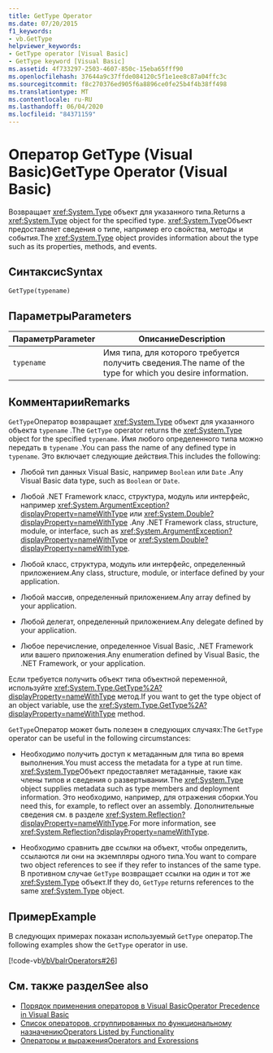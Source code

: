 ```yaml
---
title: GetType Operator
ms.date: 07/20/2015
f1_keywords:
- vb.GetType
helpviewer_keywords:
- GetType operator [Visual Basic]
- GetType keyword [Visual Basic]
ms.assetid: 4f733297-2503-4607-850c-15eba65fff90
ms.openlocfilehash: 37644a9c37ffde084120c5f1e1ee8c87a04ffc3c
ms.sourcegitcommit: f8c270376ed905f6a8896ce0fe25b4f4b38ff498
ms.translationtype: MT
ms.contentlocale: ru-RU
ms.lasthandoff: 06/04/2020
ms.locfileid: "84371159"
---
```

# <a name="gettype-operator-visual-basic"></a><span data-ttu-id="092df-102">Оператор GetType (Visual Basic)</span><span class="sxs-lookup"><span data-stu-id="092df-102">GetType Operator (Visual Basic)</span></span>
<span data-ttu-id="092df-103">Возвращает <xref:System.Type> объект для указанного типа.</span><span class="sxs-lookup"><span data-stu-id="092df-103">Returns a <xref:System.Type> object for the specified type.</span></span> <span data-ttu-id="092df-104"><xref:System.Type>Объект предоставляет сведения о типе, например его свойства, методы и события.</span><span class="sxs-lookup"><span data-stu-id="092df-104">The <xref:System.Type> object provides information about the type such as its properties, methods, and events.</span></span>  
  
## <a name="syntax"></a><span data-ttu-id="092df-105">Синтаксис</span><span class="sxs-lookup"><span data-stu-id="092df-105">Syntax</span></span>  
  
```vb  
GetType(typename)  
```  
  
## <a name="parameters"></a><span data-ttu-id="092df-106">Параметры</span><span class="sxs-lookup"><span data-stu-id="092df-106">Parameters</span></span>  
  
|<span data-ttu-id="092df-107">Параметр</span><span class="sxs-lookup"><span data-stu-id="092df-107">Parameter</span></span>|<span data-ttu-id="092df-108">Описание</span><span class="sxs-lookup"><span data-stu-id="092df-108">Description</span></span>|  
|---|---|  
|`typename`|<span data-ttu-id="092df-109">Имя типа, для которого требуется получить сведения.</span><span class="sxs-lookup"><span data-stu-id="092df-109">The name of the type for which you desire information.</span></span>|  
  
## <a name="remarks"></a><span data-ttu-id="092df-110">Комментарии</span><span class="sxs-lookup"><span data-stu-id="092df-110">Remarks</span></span>  
 <span data-ttu-id="092df-111">`GetType`Оператор возвращает <xref:System.Type> объект для указанного объекта `typename` .</span><span class="sxs-lookup"><span data-stu-id="092df-111">The `GetType` operator returns the <xref:System.Type> object for the specified `typename`.</span></span> <span data-ttu-id="092df-112">Имя любого определенного типа можно передать в `typename` .</span><span class="sxs-lookup"><span data-stu-id="092df-112">You can pass the name of any defined type in `typename`.</span></span> <span data-ttu-id="092df-113">Это включает следующие действия.</span><span class="sxs-lookup"><span data-stu-id="092df-113">This includes the following:</span></span>  
  
- <span data-ttu-id="092df-114">Любой тип данных Visual Basic, например `Boolean` или `Date` .</span><span class="sxs-lookup"><span data-stu-id="092df-114">Any Visual Basic data type, such as `Boolean` or `Date`.</span></span>  
  
- <span data-ttu-id="092df-115">Любой .NET Framework класс, структура, модуль или интерфейс, например <xref:System.ArgumentException?displayProperty=nameWithType> или <xref:System.Double?displayProperty=nameWithType> .</span><span class="sxs-lookup"><span data-stu-id="092df-115">Any .NET Framework class, structure, module, or interface, such as <xref:System.ArgumentException?displayProperty=nameWithType> or <xref:System.Double?displayProperty=nameWithType>.</span></span>  
  
- <span data-ttu-id="092df-116">Любой класс, структура, модуль или интерфейс, определенный приложением.</span><span class="sxs-lookup"><span data-stu-id="092df-116">Any class, structure, module, or interface defined by your application.</span></span>  
  
- <span data-ttu-id="092df-117">Любой массив, определенный приложением.</span><span class="sxs-lookup"><span data-stu-id="092df-117">Any array defined by your application.</span></span>  
  
- <span data-ttu-id="092df-118">Любой делегат, определенный приложением.</span><span class="sxs-lookup"><span data-stu-id="092df-118">Any delegate defined by your application.</span></span>  
  
- <span data-ttu-id="092df-119">Любое перечисление, определенное Visual Basic, .NET Framework или вашего приложения.</span><span class="sxs-lookup"><span data-stu-id="092df-119">Any enumeration defined by Visual Basic, the .NET Framework, or your application.</span></span>  
  
 <span data-ttu-id="092df-120">Если требуется получить объект типа объектной переменной, используйте <xref:System.Type.GetType%2A?displayProperty=nameWithType> метод.</span><span class="sxs-lookup"><span data-stu-id="092df-120">If you want to get the type object of an object variable, use the <xref:System.Type.GetType%2A?displayProperty=nameWithType> method.</span></span>  
  
 <span data-ttu-id="092df-121">`GetType`Оператор может быть полезен в следующих случаях:</span><span class="sxs-lookup"><span data-stu-id="092df-121">The `GetType` operator can be useful in the following circumstances:</span></span>  
  
- <span data-ttu-id="092df-122">Необходимо получить доступ к метаданным для типа во время выполнения.</span><span class="sxs-lookup"><span data-stu-id="092df-122">You must access the metadata for a type at run time.</span></span> <span data-ttu-id="092df-123"><xref:System.Type>Объект предоставляет метаданные, такие как члены типов и сведения о развертывании.</span><span class="sxs-lookup"><span data-stu-id="092df-123">The <xref:System.Type> object supplies metadata such as type members and deployment information.</span></span> <span data-ttu-id="092df-124">Это необходимо, например, для отражения сборки.</span><span class="sxs-lookup"><span data-stu-id="092df-124">You need this, for example, to reflect over an assembly.</span></span> <span data-ttu-id="092df-125">Дополнительные сведения см. в разделе <xref:System.Reflection?displayProperty=nameWithType>.</span><span class="sxs-lookup"><span data-stu-id="092df-125">For more information, see <xref:System.Reflection?displayProperty=nameWithType>.</span></span>  
  
- <span data-ttu-id="092df-126">Необходимо сравнить две ссылки на объект, чтобы определить, ссылаются ли они на экземпляры одного типа.</span><span class="sxs-lookup"><span data-stu-id="092df-126">You want to compare two object references to see if they refer to instances of the same type.</span></span> <span data-ttu-id="092df-127">В противном случае `GetType` возвращает ссылки на один и тот же <xref:System.Type> объект.</span><span class="sxs-lookup"><span data-stu-id="092df-127">If they do, `GetType` returns references to the same <xref:System.Type> object.</span></span>  
  
## <a name="example"></a><span data-ttu-id="092df-128">Пример</span><span class="sxs-lookup"><span data-stu-id="092df-128">Example</span></span>  
 <span data-ttu-id="092df-129">В следующих примерах показан используемый `GetType` оператор.</span><span class="sxs-lookup"><span data-stu-id="092df-129">The following examples show the `GetType` operator in use.</span></span>  
  
 [!code-vb[VbVbalrOperators#26](~/samples/snippets/visualbasic/VS_Snippets_VBCSharp/VbVbalrOperators/VB/Class1.vb#26)]  
  
## <a name="see-also"></a><span data-ttu-id="092df-130">См. также раздел</span><span class="sxs-lookup"><span data-stu-id="092df-130">See also</span></span>

- [<span data-ttu-id="092df-131">Порядок применения операторов в Visual Basic</span><span class="sxs-lookup"><span data-stu-id="092df-131">Operator Precedence in Visual Basic</span></span>](operator-precedence.md)
- [<span data-ttu-id="092df-132">Список операторов, сгруппированных по функциональному назначению</span><span class="sxs-lookup"><span data-stu-id="092df-132">Operators Listed by Functionality</span></span>](operators-listed-by-functionality.md)
- [<span data-ttu-id="092df-133">Операторы и выражения</span><span class="sxs-lookup"><span data-stu-id="092df-133">Operators and Expressions</span></span>](../../programming-guide/language-features/operators-and-expressions/index.md)
